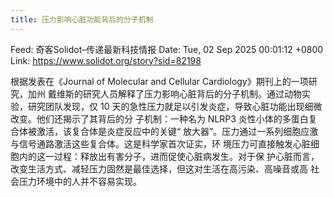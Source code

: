 ```yaml
---
title: 压力影响心脏功能背后的分子机制
---
```


Feed: 奇客Solidot–传递最新科技情报
Date: Tue, 02 Sep 2025 00:01:12 +0800
Link: https://www.solidot.org/story?sid=82198

根据发表在《Journal of Molecular and Cellular Cardiology》期刊上的一项研究，加州
戴维斯的研究人员解释了压力影响心脏背后的分子机制。通过动物实验，研究团队发现，仅
10 天的急性压力就足以引发炎症，导致心脏功能出现细微改变。他们还揭示了其背后的分
子机制：一种名为 NLRP3 炎性小体的多蛋白复合体被激活，该复合体是炎症反应中的关键“
放大器”。压力通过一系列细胞应激与信号通路激活这些复合体。这是科学家首次证实，环
境压力可直接触发心脏细胞内的这一过程：释放出有害分子，进而促使心脏病发生。对于保
护心脏而言，改变生活方式、减轻压力固然是最佳选择，但这对生活在高污染、高噪音或高
社会压力环境中的人并不容易实现。
